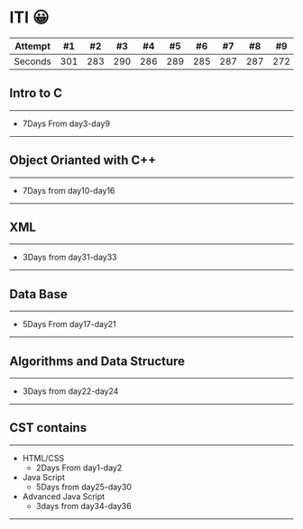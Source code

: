 # ITI :grinning:


Attempt | #1 | #2 | #3 | #4 | #5 | #6 | #7 | #8 | #9 | #10 | #11
--- | --- | --- | --- |--- |--- |--- |--- |--- |--- |--- |---
Seconds | 301 | 283 | 290 | 286 | 289 | 285 | 287 | 287 | 272 | 276 | 269

## **Intro to C**
 ___
   * 7Days From day3-day9
 ___
## **Object Orianted with C++**
 ___
   * 7Days from day10-day16
 ____
## **XML** 
 ___
   * 3Days from day31-day33
 ____
## **Data Base** 
 ___
   * 5Days From day17-day21
 ____
## **Algorithms and Data Structure** 
 ___
   * 3Days from day22-day24
____
## **CST contains**
____
* HTML/CSS
    *  2Days From day1-day2
* Java Script 
    *  5Days from day25-day30
* Advanced Java Script
    *  3days from day34-day36
____



 
             
